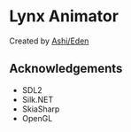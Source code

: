 # Lynx Animator
Created by [Ashi/Eden](https://github.com/ashifolfi)
## Acknowledgements
- SDL2
- Silk.NET
- SkiaSharp
- OpenGL
